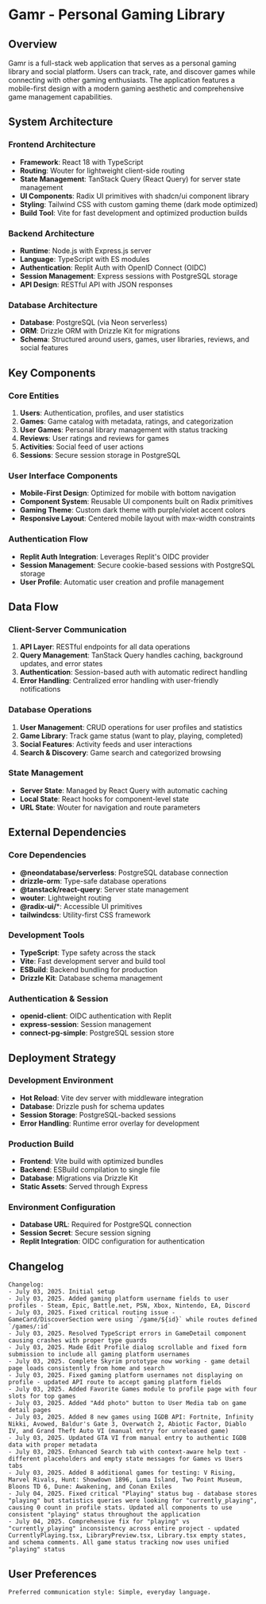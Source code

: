 # Gamr - Personal Gaming Library

## Overview

Gamr is a full-stack web application that serves as a personal gaming library and social platform. Users can track, rate, and discover games while connecting with other gaming enthusiasts. The application features a mobile-first design with a modern gaming aesthetic and comprehensive game management capabilities.

## System Architecture

### Frontend Architecture
- **Framework**: React 18 with TypeScript
- **Routing**: Wouter for lightweight client-side routing
- **State Management**: TanStack Query (React Query) for server state management
- **UI Components**: Radix UI primitives with shadcn/ui component library
- **Styling**: Tailwind CSS with custom gaming theme (dark mode optimized)
- **Build Tool**: Vite for fast development and optimized production builds

### Backend Architecture
- **Runtime**: Node.js with Express.js server
- **Language**: TypeScript with ES modules
- **Authentication**: Replit Auth with OpenID Connect (OIDC)
- **Session Management**: Express sessions with PostgreSQL storage
- **API Design**: RESTful API with JSON responses

### Database Architecture
- **Database**: PostgreSQL (via Neon serverless)
- **ORM**: Drizzle ORM with Drizzle Kit for migrations
- **Schema**: Structured around users, games, user libraries, reviews, and social features

## Key Components

### Core Entities
1. **Users**: Authentication, profiles, and user statistics
2. **Games**: Game catalog with metadata, ratings, and categorization
3. **User Games**: Personal library management with status tracking
4. **Reviews**: User ratings and reviews for games
5. **Activities**: Social feed of user actions
6. **Sessions**: Secure session storage in PostgreSQL

### User Interface Components
- **Mobile-First Design**: Optimized for mobile with bottom navigation
- **Component System**: Reusable UI components built on Radix primitives
- **Gaming Theme**: Custom dark theme with purple/violet accent colors
- **Responsive Layout**: Centered mobile layout with max-width constraints

### Authentication Flow
- **Replit Auth Integration**: Leverages Replit's OIDC provider
- **Session Management**: Secure cookie-based sessions with PostgreSQL storage
- **User Profile**: Automatic user creation and profile management

## Data Flow

### Client-Server Communication
1. **API Layer**: RESTful endpoints for all data operations
2. **Query Management**: TanStack Query handles caching, background updates, and error states
3. **Authentication**: Session-based auth with automatic redirect handling
4. **Error Handling**: Centralized error handling with user-friendly notifications

### Database Operations
1. **User Management**: CRUD operations for user profiles and statistics
2. **Game Library**: Track game status (want to play, playing, completed)
3. **Social Features**: Activity feeds and user interactions
4. **Search & Discovery**: Game search and categorized browsing

### State Management
- **Server State**: Managed by React Query with automatic caching
- **Local State**: React hooks for component-level state
- **URL State**: Wouter for navigation and route parameters

## External Dependencies

### Core Dependencies
- **@neondatabase/serverless**: PostgreSQL database connection
- **drizzle-orm**: Type-safe database operations
- **@tanstack/react-query**: Server state management
- **wouter**: Lightweight routing
- **@radix-ui/***: Accessible UI primitives
- **tailwindcss**: Utility-first CSS framework

### Development Tools
- **TypeScript**: Type safety across the stack
- **Vite**: Fast development server and build tool
- **ESBuild**: Backend bundling for production
- **Drizzle Kit**: Database schema management

### Authentication & Session
- **openid-client**: OIDC authentication with Replit
- **express-session**: Session management
- **connect-pg-simple**: PostgreSQL session store

## Deployment Strategy

### Development Environment
- **Hot Reload**: Vite dev server with middleware integration
- **Database**: Drizzle push for schema updates
- **Session Storage**: PostgreSQL-backed sessions
- **Error Handling**: Runtime error overlay for development

### Production Build
- **Frontend**: Vite build with optimized bundles
- **Backend**: ESBuild compilation to single file
- **Database**: Migrations via Drizzle Kit
- **Static Assets**: Served through Express

### Environment Configuration
- **Database URL**: Required for PostgreSQL connection
- **Session Secret**: Secure session signing
- **Replit Integration**: OIDC configuration for authentication

## Changelog

```
Changelog:
- July 03, 2025. Initial setup
- July 03, 2025. Added gaming platform username fields to user profiles - Steam, Epic, Battle.net, PSN, Xbox, Nintendo, EA, Discord
- July 03, 2025. Fixed critical routing issue - GameCard/DiscoverSection were using `/game/${id}` while routes defined `/games/:id`
- July 03, 2025. Resolved TypeScript errors in GameDetail component causing crashes with proper type guards
- July 03, 2025. Made Edit Profile dialog scrollable and fixed form submission to include all gaming platform usernames
- July 03, 2025. Complete Skyrim prototype now working - game detail page loads consistently from home and search
- July 03, 2025. Fixed gaming platform usernames not displaying on profile - updated API route to accept gaming platform fields
- July 03, 2025. Added Favorite Games module to profile page with four slots for top games
- July 03, 2025. Added "Add photo" button to User Media tab on game detail pages
- July 03, 2025. Added 8 new games using IGDB API: Fortnite, Infinity Nikki, Avowed, Baldur's Gate 3, Overwatch 2, Abiotic Factor, Diablo IV, and Grand Theft Auto VI (manual entry for unreleased game)
- July 03, 2025. Updated GTA VI from manual entry to authentic IGDB data with proper metadata
- July 03, 2025. Enhanced Search tab with context-aware help text - different placeholders and empty state messages for Games vs Users tabs
- July 03, 2025. Added 8 additional games for testing: V Rising, Marvel Rivals, Hunt: Showdown 1896, Luma Island, Two Point Museum, Bloons TD 6, Dune: Awakening, and Conan Exiles
- July 04, 2025. Fixed critical "Playing" status bug - database stores "playing" but statistics queries were looking for "currently_playing", causing 0 count in profile stats. Updated all components to use consistent "playing" status throughout the application
- July 04, 2025. Comprehensive fix for "playing" vs "currently_playing" inconsistency across entire project - updated CurrentlyPlaying.tsx, LibraryPreview.tsx, Library.tsx empty states, and schema comments. All game status tracking now uses unified "playing" status
```

## User Preferences

```
Preferred communication style: Simple, everyday language.
```